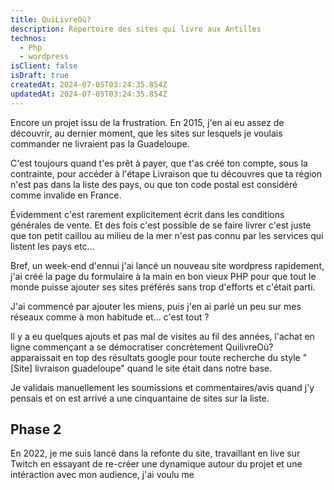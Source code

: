 ```yaml
---
title: QuiLivreOù?
description: Répertoire des sites qui livre aux Antilles
technos:
  - Php
  - wordpress
isClient: false
isDraft: true
createdAt: 2024-07-05T03:24:35.854Z
updatedAt: 2024-07-05T03:24:35.854Z
---
```


Encore un projet issu de la frustration. En 2015, j'en ai eu assez de découvrir, au dernier moment, que les sites sur lesquels je voulais commander ne livraient pas la Guadeloupe.

C'est toujours quand t'es prêt à payer, que t'as créé ton compte, sous la contrainte, pour accéder à l'étape Livraison que tu découvres que ta région n'est pas dans la liste des pays, ou que ton code postal est considéré comme invalide en France.

Évidemment c'est rarement explicitement écrit dans les conditions générales de vente. Et des fois c'est possible de se faire livrer c'est juste que ton petit caillou au milieu de la mer n'est pas connu par les services qui listent les pays etc…

Bref, un week-end d'ennui j'ai lancé un nouveau site wordpress rapidement, j'ai créé la page du formulaire à la main en bon vieux PHP pour que tout le monde puisse ajouter ses sites préférés sans trop d'efforts et c'était parti.

J'ai commencé par ajouter les miens, puis j'en ai parlé un peu sur mes réseaux comme à mon habitude et… c'est tout ?

Il y a eu quelques ajouts et pas mal de visites au fil des années, l'achat en ligne commençant a se démocratiser concrètement QuilivreOù? apparaissait en top des résultats google pour toute recherche du style "\[Site] livraison guadeloupe" quand le site était dans notre base.

Je validais manuellement les soumissions et commentaires/avis quand j'y pensais et on est arrivé a une cinquantaine de sites sur la liste. 

## Phase 2

En 2022, je me suis lancé dans la refonte du site, travaillant en live sur Twitch en essayant de re-créer une dynamique autour du projet et une intéraction avec mon audience, j'ai voulu me
